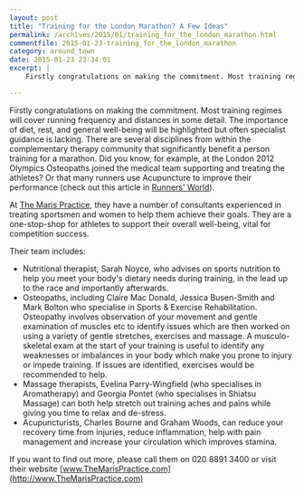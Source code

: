 ```yaml
---
layout: post
title: "Training for the London Marathon? A Few Ideas"
permalink: /archives/2015/01/training_for_the_london_marathon.html
commentfile: 2015-01-23-training_for_the_london_marathon
category: around_town
date: 2015-01-23 23:34:01
excerpt: |
    Firstly congratulations on making the commitment. Most training regimes will cover running frequency and distances in some detail. The importance of diet, rest, and general well-being will be highlighted but often specialist guidance is lacking. There are several disciplines from within the complementary therapy community that significantly benefit a person training for a marathon.

---
```


Firstly congratulations on making the commitment. Most training regimes will cover running frequency and distances in some detail. The importance of diet, rest, and general well-being will be highlighted but often specialist guidance is lacking. There are several disciplines from within the complementary therapy community that significantly benefit a person training for a marathon. Did you know, for example, at the London 2012 Olympics Osteopaths joined the medical team supporting and treating the athletes? Or that many runners use Acupuncture to improve their performance (check out this article in [Runners' World](http://www.runnersworld.com/injury-treatment/acupuncture-reversing-stressful-effects-running)).

At [The Maris Practice](https://stmargarets.london/directory/health_aNd_beauty/201411111722), they have a number of consultants experienced in treating sportsmen and women to help them achieve their goals. They are a one-stop-shop for athletes to support their overall well-being, vital for competition success.

Their team includes:

-   Nutritional therapist, Sarah Noyce, who advises on sports nutrition to help you meet your body's dietary needs during training, in the lead up to the race and importantly afterwards.
-   Osteopaths, including Claire Mac Donald, Jessica Busen-Smith and Mark Bolton who specialise in Sports & Exercise Rehabilitation. Osteopathy involves observation of your movement and gentle examination of muscles etc to identify issues which are then worked on using a variety of gentle stretches, exercises and massage. A musculo-skeletal exam at the start of your training is useful to identify any weaknesses or imbalances in your body which make you prone to injury or impede training. If issues are identified, exercises would be recommended to help.
-   Massage therapists, Evelina Parry-Wingfield (who specialises in Aromatherapy) and Georgia Pontet (who specialises in Shiatsu Massage) can both help stretch out training aches and pains while giving you time to relax and de-stress.
-   Acupuncturists, Charles Bourne and Graham Woods, can reduce your recovery time from injuries, reduce inflammation, help with pain management and increase your circulation which improves stamina.

If you want to find out more, please call them on 020 8891 3400 or visit their website [www.TheMarisPractice.com](http://www.TheMarisPractice.com)
